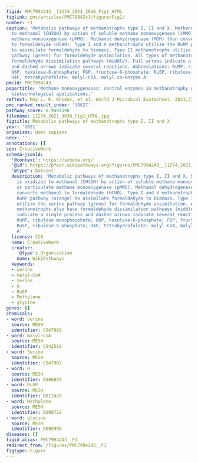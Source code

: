 ```yaml
---
figid: PMC7994243__11274_2021_3038_Fig1_HTML
figlink: pmc/articles/PMC7994243/figure/Fig1/
number: F1
caption: 'Metabolic pathways of methanotrophs type I, II and X. Methane (CH4) is oxidized
  to methanol (CH3OH) by action of soluble methane monooxygenase (sMMO) or particulate
  methane monooxygenase (pMMO). Methanol dehydrogenase (MDH) then converts methanol
  to formaldehyde (HCHO). Type I and X methanotrophs utilize the RuMP pathway (orange)
  to assimilate formaldehyde to biomass. Type II methanotrophs utilize the serine
  pathway (green) for formaldehyde assimilation. All types of methanotrophs also have
  formaldehyde dissimilation pathways (middle). Full arrows indicate a single process
  and dashed arrows indicate several reactions. Abbreviations: RuMP, ribulose monophosphate;
  H6P, hexulose-6-phosphate; F6P, fructose-6-phosphate; Ru5P, ribulose-5-phosphate;
  H4F, tetrahydrofolate; malyl-CoA, malyl co-enzyme A'
pmcid: PMC7994243
papertitle: 'Methane monooxygenases: central enzymes in methanotrophy with promising
  biotechnological applications.'
reftext: May L. K. Khider, et al. World J Microbiol Biotechnol. 2021;37(4):72.
pmc_ranked_result_index: '38627'
pathway_score: 0.9491398
filename: 11274_2021_3038_Fig1_HTML.jpg
figtitle: Metabolic pathways of methanotrophs type I, II and X
year: '2021'
organisms: Homo sapiens
ndex: ''
annotations: []
seo: CreativeWork
schema-jsonld:
  '@context': https://schema.org/
  '@id': https://pfocr.wikipathways.org/figures/PMC7994243__11274_2021_3038_Fig1_HTML.html
  '@type': Dataset
  description: 'Metabolic pathways of methanotrophs type I, II and X. Methane (CH4)
    is oxidized to methanol (CH3OH) by action of soluble methane monooxygenase (sMMO)
    or particulate methane monooxygenase (pMMO). Methanol dehydrogenase (MDH) then
    converts methanol to formaldehyde (HCHO). Type I and X methanotrophs utilize the
    RuMP pathway (orange) to assimilate formaldehyde to biomass. Type II methanotrophs
    utilize the serine pathway (green) for formaldehyde assimilation. All types of
    methanotrophs also have formaldehyde dissimilation pathways (middle). Full arrows
    indicate a single process and dashed arrows indicate several reactions. Abbreviations:
    RuMP, ribulose monophosphate; H6P, hexulose-6-phosphate; F6P, fructose-6-phosphate;
    Ru5P, ribulose-5-phosphate; H4F, tetrahydrofolate; malyl-CoA, malyl co-enzyme
    A'
  license: CC0
  name: CreativeWork
  creator:
    '@type': Organization
    name: WikiPathways
  keywords:
  - serine
  - malyl-CoA
  - Serine
  - H
  - Ru5P
  - Methylene
  - glycine
genes: []
chemicals:
- word: serine
  source: MESH
  identifier: C047902
- word: malyl-CoA
  source: MESH
  identifier: C042519
- word: Serine
  source: MESH
  identifier: C047902
- word: H
  source: MESH
  identifier: D006859
- word: Ru5P
  source: MESH
  identifier: D012428
- word: Methylene
  source: MESH
  identifier: D008752
- word: glycine
  source: MESH
  identifier: D005998
diseases: []
figid_alias: PMC7994243__F1
redirect_from: /figures/PMC7994243__F1
figtype: Figure
---
```

